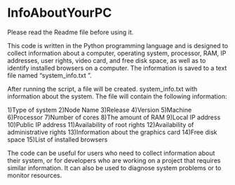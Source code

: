 # InfoAboutYourPC
Please read the Readme file before using it.

This code is written in the Python programming language and is designed to collect information about a computer, operating system, processor, RAM, IP addresses, user rights, video card, and free disk space, as well as to identify installed browsers on a computer. The information is saved to a text file named “system_info.txt ”.

After running the script, a file will be created. system_info.txt with information about the system. The file will contain the following information:

1)Type of system
2)Node Name
3)Release
4)Version
5)Machine
6)Processor
7)Number of cores
8)The amount of RAM
9)Local IP address
10)Public IP address
11)Availability of root rights
12)Availability of administrative rights
13)Information about the graphics card
14)Free disk space
15)List of installed browsers

The code can be useful for users who need to collect information about their system, or for developers who are working on a project that requires similar information. It can also be used to diagnose system problems or to monitor resources.
